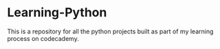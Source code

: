 # Learning-Python
This is a repository for all the python projects built as part of my learning process on codecademy.
